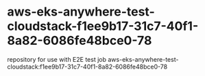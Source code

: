 # aws-eks-anywhere-test-cloudstack-f1ee9b17-31c7-40f1-8a82-6086fe48bce0-78
repository for use with E2E test job aws-eks-anywhere-test-cloudstack:f1ee9b17-31c7-40f1-8a82-6086fe48bce0-78
